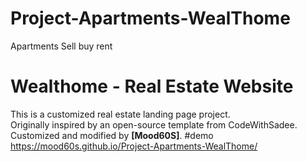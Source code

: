 # Project-Apartments-WealThome
Apartments Sell buy rent
# Wealthome - Real Estate Website

This is a customized real estate landing page project.  
Originally inspired by an open-source template from CodeWithSadee.  
Customized and modified by **[Mood60S]**.
#demo https://mood60s.github.io/Project-Apartments-WealThome/
